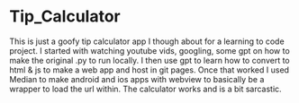 # Tip_Calculator

This is just a goofy tip calculator app I though about for a learning to code project. I started with watching youtube vids, googling, some gpt on how to make the original .py to run locally. I then use gpt to learn how to convert to html & js to make a web app and host in git pages. Once that worked I used Median to make android and ios apps with webview to basically be a wrapper to load the url within. The calculator works and is a bit sarcastic. 

